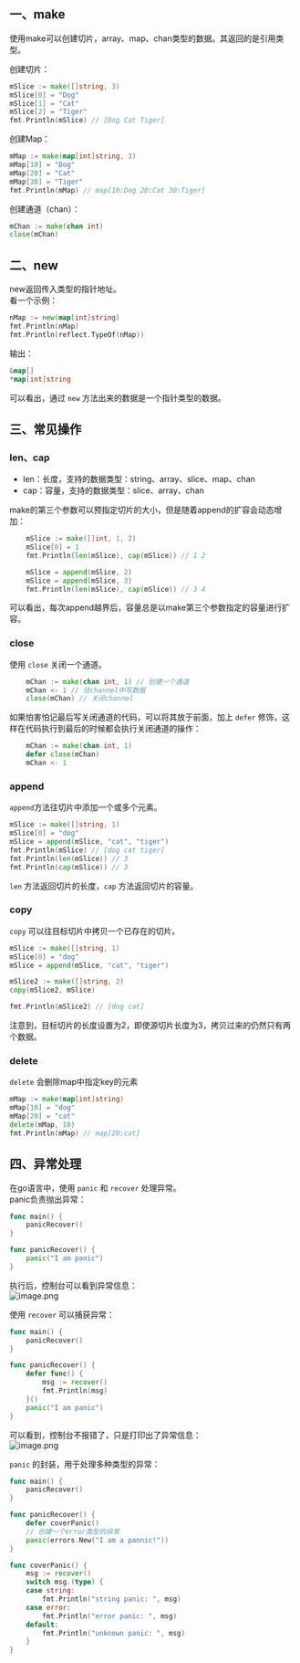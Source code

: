 <a name="MH58q"></a>
## 一、make
使用make可以创建切片，array、map、chan类型的数据。其返回的是引用类型。

创建切片：
```go
mSlice := make([]string, 3)
mSlice[0] = "Dog"
mSlice[1] = "Cat"
mSlice[2] = "Tiger"
fmt.Println(mSlice) // [Dog Cat Tiger]
```
创建Map：
```go
mMap := make(map[int]string, 3)
mMap[10] = "Dog"
mMap[20] = "Cat"
mMap[30] = "Tiger"
fmt.Println(mMap) // map[10:Dog 20:Cat 30:Tiger]
```
创建通道（chan）：
```go
mChan := make(chan int)
close(mChan)
```

<a name="IM0K0"></a>
## 二、new
new返回传入类型的指针地址。<br />看一个示例：
```go
nMap := new(map[int]string)
fmt.Println(nMap)
fmt.Println(reflect.TypeOf(nMap))
```
输出：
```go
&map[]
*map[int]string
```
可以看出，通过 `new` 方法出来的数据是一个指针类型的数据。

<a name="2jQaM"></a>
## 三、常见操作
<a name="vUFxv"></a>
### len、cap

- len：长度，支持的数据类型：string、array、slice、map、chan
- cap：容量，支持的数据类型：slice、array、chan

make的第三个参数可以预指定切片的大小，但是随着append的扩容会动态增加：
```go
	mSlice := make([]int, 1, 2)
	mSlice[0] = 1
	fmt.Println(len(mSlice), cap(mSlice)) // 1 2

	mSlice = append(mSlice, 2)
	mSlice = append(mSlice, 3)
	fmt.Println(len(mSlice), cap(mSlice)) // 3 4
```
可以看出，每次append越界后，容量总是以make第三个参数指定的容量进行扩容。

<a name="ABLmj"></a>
### close
使用 `close` 关闭一个通道。
```go
	mChan := make(chan int, 1) // 创建一个通道
	mChan <- 1 // 往channel中写数据
	close(mChan) // 关闭channel
```
如果怕害怕记最后写关闭通道的代码，可以将其放于前面，加上 `defer` 修饰，这样在代码执行到最后的时候都会执行关闭通道的操作：
```go
	mChan := make(chan int, 1)
	defer close(mChan)
	mChan <- 1
```

<a name="eRDQP"></a>
### append
`append`方法往切片中添加一个或多个元素。
```go
mSlice := make([]string, 1)
mSlice[0] = "dog"
mSlice = append(mSlice, "cat", "tiger")
fmt.Println(mSlice) // [dog cat tiger]
fmt.Println(len(mSlice)) // 3
fmt.Println(cap(mSlice)) // 3
```
`len` 方法返回切片的长度，`cap` 方法返回切片的容量。

<a name="aKppE"></a>
### copy
`copy` 可以往目标切片中拷贝一个已存在的切片。
```go
mSlice := make([]string, 1)
mSlice[0] = "dog"
mSlice = append(mSlice, "cat", "tiger")

mSlice2 := make([]string, 2)
copy(mSlice2, mSlice)

fmt.Println(mSlice2) // [dog cat]
```
注意到，目标切片的长度设置为2，即使源切片长度为3，拷贝过来的仍然只有两个数据。

<a name="PAQUF"></a>
### delete
`delete` 会删除map中指定key的元素
```go
mMap := make(map[int]string)
mMap[10] = "dog"
mMap[20] = "cat"
delete(mMap, 10)
fmt.Println(mMap) // map[20:cat]
```

<a name="NMSBh"></a>
## 四、异常处理
在go语言中，使用 `panic` 和 `recover` 处理异常。<br />panic负责抛出异常：
```go
func main() {
	panicRecover()
}

func panicRecover() {
	panic("I am panic")
}
```
执行后，控制台可以看到异常信息：<br />![image.png](https://cdn.nlark.com/yuque/0/2020/png/2213540/1608531513773-ea05e298-d129-4aa4-858c-481cf735a12d.png#align=left&display=inline&height=125&originHeight=249&originWidth=655&size=26596&status=done&style=none&width=327.5)

使用 `recover` 可以捕获异常：
```go
func main() {
	panicRecover()
}

func panicRecover() {
	defer func() {
		msg := recover()
		fmt.Println(msg)
	}()
	panic("I am panic")
}
```
可以看到，控制台不报错了，只是打印出了异常信息：<br />![image.png](https://cdn.nlark.com/yuque/0/2020/png/2213540/1608531571981-84397507-4b17-47d1-94ac-8b6da92ccea2.png#align=left&display=inline&height=101&originHeight=201&originWidth=862&size=34263&status=done&style=none&width=431)

`panic` 的封装，用于处理多种类型的异常：
```go
func main() {
	panicRecover()
}

func panicRecover() {
	defer coverPanic()
    // 创建一个error类型的异常
	panic(errors.New("I am a pannic!"))
}

func coverPanic() {
	msg := recover()
	switch msg.(type) {
	case string:
		fmt.Println("string panic: ", msg)
	case error:
		fmt.Println("error panic: ", msg)
	default:
		fmt.Println("unknown panic: ", msg)
	}
}
```

